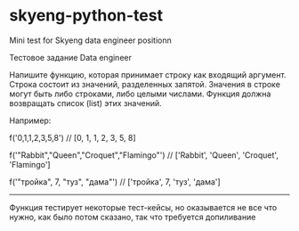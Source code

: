# skyeng-python-test
Mini test for Skyeng data engineer positionn

Тестовое задание Data engineer

Напишите функцию, которая принимает строку как входящий аргумент. Строка состоит из значений, разделенных запятой. Значения в строке могут быть либо строками, либо целыми числами. Функция должна возвращать список (list) этих значений.

Например: 

f('0,1,1,2,3,5,8')                          // [0, 1, 1, 2, 3, 5, 8]

f('"Rabbit","Queen","Croquet","Flamingo"')   // ['Rabbit', 'Queen', 'Croquet', 'Flamingo']

f('"тройка", 7, "туз", "дама"')              // ['тройка', 7, 'туз', 'дама']

---
Функция тестирует некоторые тест-кейсы, но оказывается не все что нужно, как было потом сказано, так что требуется допиливание
